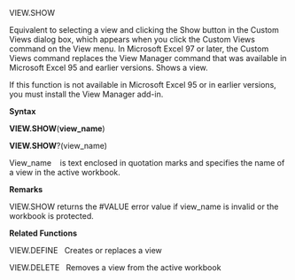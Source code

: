 VIEW.SHOW

Equivalent to selecting a view and clicking the Show button in the
Custom Views dialog box, which appears when you click the Custom Views
command on the View menu. In Microsoft Excel 97 or later, the Custom
Views command replaces the View Manager command that was available in
Microsoft Excel 95 and earlier versions. Shows a view.

If this function is not available in Microsoft Excel 95 or in earlier
versions, you must install the View Manager add-in.

**Syntax**

**VIEW.SHOW**(**view\_name**)

**VIEW.SHOW**?(view\_name)

View\_name    is text enclosed in quotation marks and specifies the name
of a view in the active workbook.

**Remarks**

VIEW.SHOW returns the \#VALUE error value if view\_name is invalid or
the workbook is protected.

**Related Functions**

VIEW.DEFINE   Creates or replaces a view

VIEW.DELETE   Removes a view from the active workbook


